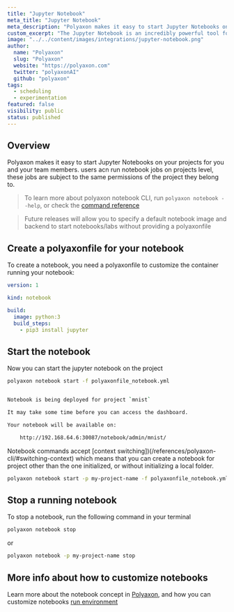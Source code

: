 ```yaml
---
title: "Jupyter Notebook"
meta_title: "Jupyter Notebook"
meta_description: "Polyaxon makes it easy to start Jupyter Notebooks on your projects for you and your team members."
custom_excerpt: "The Jupyter Notebook is an incredibly powerful tool for interactively developing and presenting data science projects. A notebook integrates code and its output into a single document that combines visualisations, narrative text, mathematical equations, and other rich media."
image: "../../content/images/integrations/jupyter-notebook.png"
author:
  name: "Polyaxon"
  slug: "Polyaxon"
  website: "https://polyaxon.com"
  twitter: "polyaxonAI"
  github: "polyaxon"
tags: 
  - scheduling
  - experimentation
featured: false
visibility: public
status: published
---
```


## Overview
 
Polyaxon makes it easy to start Jupyter Notebooks on your projects for you and your team members. users acn run notebook jobs on projects level, 
these jobs are subject to the same permissions of the project they belong to.

> To learn more about polyaxon notebook CLI, run `polyaxon notebook --help`, or check the [command reference](/references/polyaxon-cli/notebook/)

> Future releases will allow you to specify a default notebook image and backend to start notebooks/labs without providing a polyaxonfile

## Create a polyaxonfile for your notebook

To create a notebook, you need a polyaxonfile to customize the container running your notebook:

```yaml
version: 1

kind: notebook

build:
  image: python:3
  build_steps:
    - pip3 install jupyter
```

## Start the notebook

Now you can start the jupyter notebook on the project

```bash
polyaxon notebook start -f polyaxonfile_notebook.yml


Notebook is being deployed for project `mnist`

It may take some time before you can access the dashboard.

Your notebook will be available on:

    http://192.168.64.6:30087/notebook/admin/mnist/
```

Notebook commands accept [context switching])(/references/polyaxon-cli/#switching-context) which means that you can create a notebook for project other than the one initialized, 
or without initializing a local folder.

 
```bash
polyaxon notebook start -p my-project-name -f polyaxonfile_notebook.yml
```

## Stop a running notebook

To stop a notebook, run the following command in your terminal

```bash
polyaxon notebook stop
```

or

```bash
polyaxon notebook -p my-project-name stop
```

## More info about how to customize notebooks

Learn more about the notebook concept in [Polyaxon](/concepts/notebooks/), and how you can customize notebooks [run environment](/references/polyaxonfile-yaml-specification/#notebook-sections) 
